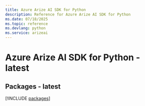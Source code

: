 ```yaml
---
title: Azure Arize AI SDK for Python
description: Reference for Azure Arize AI SDK for Python
ms.date: 07/18/2025
ms.topic: reference
ms.devlang: python
ms.service: arizeai
---
```

# Azure Arize AI SDK for Python - latest
## Packages - latest
[!INCLUDE [packages](arize-ai-index.md)]